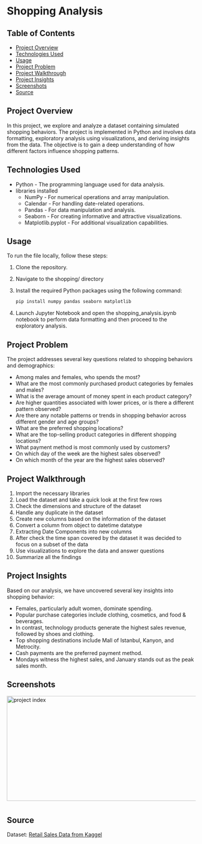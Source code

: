 # Shopping Analysis

## Table of Contents
+ [Project Overview](#Project-overview)
+ [Technologies Used](#Technologies-Used)
+ [Usage](#Usage)
+ [Project Problem](#Project-Problem)
+ [Project Walkthrough](#Project-Walkthrough)
+ [Project Insights](#Project-Insights)
+ [Screenshots](#Screenshots)
+ [Source](#Source)


## Project Overview
In this project, we explore and analyze a dataset containing simulated shopping behaviors. The project is implemented in Python and involves data formatting, exploratory analysis using visualizations, and deriving insights from the data. The objective is to gain a deep understanding of how different factors influence shopping patterns.


## Technologies Used
+ Python - The programming language used for data analysis.
+ libraries installed
   + NumPy - For numerical operations and array manipulation.
   + Calendar - For handling date-related operations.
   + Pandas - For data manipulation and analysis.
   + Seaborn - For creating informative and attractive visualizations.
   + Matplotlib.pyplot - For additional visualization capabilities.


## Usage
To run the file locally, follow these steps:

1. Clone the repository.
2. Navigate to the shopping/ directory
3. Install the required Python packages using the following command:
   
   ```python
   pip install numpy pandas seaborn matplotlib
5. Launch Jupyter Notebook and open the shopping_analysis.ipynb notebook to perform data formatting and then proceed to the exploratory analysis.

## Project Problem
The project addresses several key questions related to shopping behaviors and demographics:
- Among males and females, who spends the most?
- What are the most commonly purchased product categories by females and males?
- What is the average amount of money spent in each product category?
- Are higher quantities associated with lower prices, or is there a different pattern observed?
- Are there any notable patterns or trends in shopping behavior across different gender and age groups?
- What are the preferred shopping locations?
- What are the top-selling product categories in different shopping locations?
- What payment method is most commonly used by customers?
- On which day of the week are the highest sales observed?
- On which month of the year are the highest sales observed?


## Project Walkthrough
1. Import the necessary libraries
2. Load the dataset and take a quick look at the first few rows
3. Check the dimensions and structure of the dataset
4. Handle any duplicate in the dataset
5. Create new columns based on the information of the dataset
6. Convert a column from object to datetime datatype
7. Extracting Date Components into new columns
8. After check the time span covered by the dataset it was decided to focus on a subset of the data
9. Use visualizations to explore the data and answer questions
10. Summarize all the findings


## Project Insights
Based on our analysis, we have uncovered several key insights into shopping behavior:
- Females, particularly adult women, dominate spending.
- Popular purchase categories include clothing, cosmetics, and food & beverages.
- In contrast, technology products generate the highest sales revenue, followed by shoes and clothing.
- Top shopping destinations include Mall of Istanbul, Kanyon, and Metrocity.
- Cash payments are the preferred payment method.
- Mondays witness the highest sales, and January stands out as the peak sales month.


## Screenshots
<div style="display: flex; flex-direction: row;">
  <img  style="margin-bottom: 10px;" src="https://github.com/NilArj/Shopping-Behaviors-Analysis/blob/a9c2ee2ff77060763f3a68e866195f2fef130ecf/images/Captura%20de%20pantalla%202023-08-23%20112959.png" alt="project index" width="600" height="280">

</div>


## Source
Dataset: [Retail Sales Data from Kaggel](https://www.kaggle.com/datasets/mehmettahiraslan/customer-shopping-dataset)


